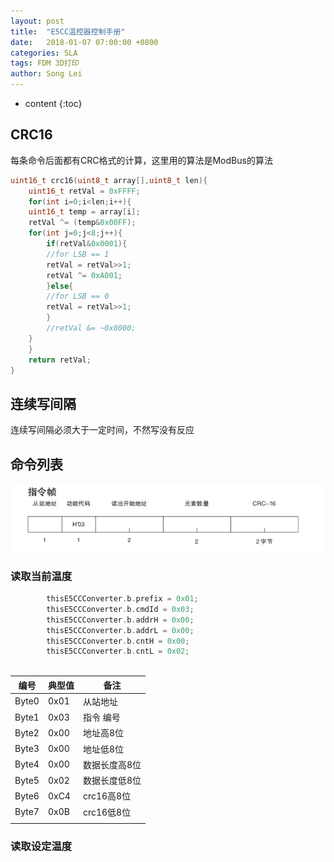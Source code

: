 ```yaml
---
layout: post
title:  "E5CC温控器控制手册"
date:   2018-01-07 07:00:00 +0800
categories: SLA
tags: FDM 3D打印 
author: Song Lei
---
```


* content
{:toc}

## CRC16

每条命令后面都有CRC格式的计算，这里用的算法是ModBus的算法

```c++
uint16_t crc16(uint8_t array[],uint8_t len){
    uint16_t retVal = 0xFFFF;
    for(int i=0;i<len;i++){
	uint16_t temp = array[i];
	retVal ^= (temp&0x00FF);
	for(int j=0;j<8;j++){
	    if(retVal&0x0001){
		//for LSB == 1
		retVal = retVal>>1;
		retVal ^= 0xA001;
	    }else{
		//for LSB == 0
		retVal = retVal>>1;
	    }
	    //retVal &= ~0x8000;
	}
    }
    return retVal;
}
```



## 连续写间隔

连续写间隔必须大于一定时间，不然写没有反应

## 命令列表

![e5cc](../images/e5cc.png)

### 读取当前温度

```c++
		thisE5CCConverter.b.prefix = 0x01;
		thisE5CCConverter.b.cmdId = 0x03;
		thisE5CCConverter.b.addrH = 0x00;
		thisE5CCConverter.b.addrL = 0x00;
		thisE5CCConverter.b.cntH = 0x00;
		thisE5CCConverter.b.cntL = 0x02;
	
```


| 编号    | 典型值  | 备注       |
| ----- | ---- | -------- |
| Byte0 | 0x01 | 从站地址     |
| Byte1 | 0x03 | 指令 编号    |
| Byte2 | 0x00 | 地址高8位    |
| Byte3 | 0x00 | 地址低8位    |
| Byte4 | 0x00 | 数据长度高8位  |
| Byte5 | 0x02 | 数据长度低8位  |
| Byte6 | 0xC4 | crc16高8位 |
| Byte7 | 0x0B | crc16低8位 |
|       |      |          |

### 读取设定温度



